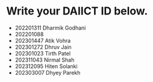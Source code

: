 # Write your DAIICT ID below.
- 202201311 Dharmik Godhani
- 202201088
- 202301447 Atik Vohra
- 202301272 Dhruv Jain
- 202301023 Tirth Patel
- 202311043 Nirmal Shah
- 202312095 Hiten Solanki
- 202303007 Dhyey Parekh
